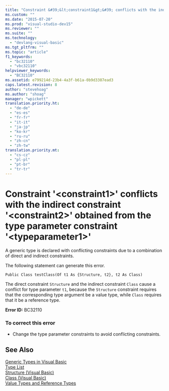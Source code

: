 ```yaml
---
title: "Constraint &#39;&lt;constraint1&gt;&#39; conflicts with the indirect constraint &#39;&lt;constraint2&gt;&#39; obtained from the type parameter constraint &#39;&lt;typeparameter1&gt;&#39; | Microsoft Docs"
ms.custom: ""
ms.date: "2015-07-20"
ms.prod: "visual-studio-dev15"
ms.reviewer: ""
ms.suite: ""
ms.technology: 
  - "devlang-visual-basic"
ms.tgt_pltfrm: ""
ms.topic: "article"
f1_keywords: 
  - "bc32110"
  - "vbc32110"
helpviewer_keywords: 
  - "BC32110"
ms.assetid: e799214d-23b4-4a3f-b61a-0b9d3387ead3
caps.latest.revision: 8
author: "stevehoag"
ms.author: "shoag"
manager: "wpickett"
translation.priority.ht: 
  - "de-de"
  - "es-es"
  - "fr-fr"
  - "it-it"
  - "ja-jp"
  - "ko-kr"
  - "ru-ru"
  - "zh-cn"
  - "zh-tw"
translation.priority.mt: 
  - "cs-cz"
  - "pl-pl"
  - "pt-br"
  - "tr-tr"
---
```

# Constraint &#39;&lt;constraint1&gt;&#39; conflicts with the indirect constraint &#39;&lt;constraint2&gt;&#39; obtained from the type parameter constraint &#39;&lt;typeparameter1&gt;&#39;
A generic type is declared with conflicting constraints due to a combination of direct and indirect constraints.  
  
 The following statement can generate this error.  
  
 `Public Class testClass(Of t1 As {Structure, t2}, t2 As Class)`  
  
 The direct constraint `Structure` and the indirect constraint `Class` cause a conflict for type parameter `t1`, because the `Structure` constraint requires that the corresponding type argument be a value type, while `Class` requires that it be a reference type.  
  
 **Error ID:** BC32110  
  
### To correct this error  
  
-   Change the type parameter constraints to avoid conflicting constraints.  
  
## See Also  
 [Generic Types in Visual Basic](/dotnet/visual-basic/programming-guide/language-features/data-types/generic-types)   
 [Type List](/dotnet/visual-basic/language-reference/statements/type-list)   
 [Structure (Visual Basic)](http://msdn.microsoft.com/en-us/263ce115-ac36-4c05-8cb7-0e0eead5c6d0)   
 [Class (Visual Basic)](http://msdn.microsoft.com/en-us/0777c6e6-46bc-451b-ad70-57b49d4ef4f7)   
 [Value Types and Reference Types](/dotnet/visual-basic/programming-guide/language-features/data-types/value-types-and-reference-types)